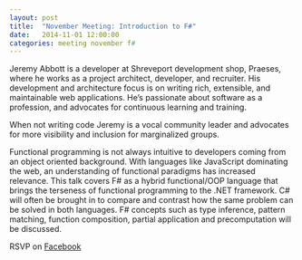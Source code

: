 ```yaml
---
layout: post
title:  "November Meeting: Introduction to F#"
date:   2014-11-01 12:00:00
categories: meeting november f#
---
```

Jeremy Abbott is a developer at Shreveport development shop, Praeses, where he works as a project architect, developer, and recruiter. His development and architecture focus is on writing rich, extensible, and maintainable web applications. He’s passionate about software as a profession, and advocates for continuous learning and training. 

When not writing code Jeremy is a vocal community leader and advocates for more visibility and inclusion for marginalized groups.

Functional programming is not always intuitive to developers coming from an object oriented background. With languages like JavaScript dominating the web, an understanding of functional paradigms has increased relevance. This talk covers F# as a hybrid functional/OOP language that brings the terseness of functional programming to the .NET framework. C# will often be brought in to compare and contrast how the same problem can be solved in both languages. F# concepts such as type inference, pattern matching, function composition, partial application and precomputation will be discussed.

RSVP on [Facebook](https://www.facebook.com/events/872248179472488/)